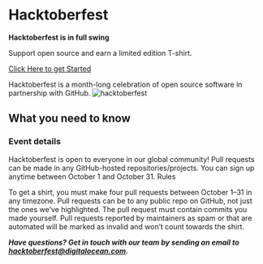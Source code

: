 # Hacktoberfest
**Hacktoberfest is in full swing**

Support open source and earn a limited edition T-shirt.

[Click Here to get Started](https://hacktoberfest.digitalocean.com/)

Hacktoberfest is a month-long celebration of open source software in partnership with GitHub.
![hacktoberfest](https://hacktoberfest.digitalocean.com/assets/hacktoberfest-2017-social-card-894a0558dba205f7142f3130c06823d72427a9d751d0f8c7db8a0079397178aa.jpg)

## What you need to know

### Event details

Hacktoberfest is open to everyone in our global community!
Pull requests can be made in any GitHub-hosted repositories/projects.
You can sign up anytime between October 1 and October 31.
Rules

To get a shirt, you must make four pull requests between October 1–31 in any timezone. Pull requests can be to any public repo on GitHub, not just the ones we’ve highlighted. The pull request must contain commits you made yourself. Pull requests reported by maintainers as spam or that are automated will be marked as invalid and won’t count towards the shirt.

***Have questions? Get in touch with our team by sending an email to hacktoberfest@digitalocean.com.***
